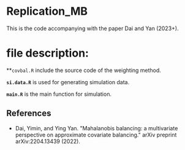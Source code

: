 # Replication_MB

This is the code accompanying with the paper Dai and Yan (2023+).

# file description:
**`covbal.R` include the source code of the weighting method.  

**`si.data.R`** is used for generating simulation data.

**`main.R`** is the main function for simulation.

## References
* Dai, Yimin, and Ying Yan. "Mahalanobis balancing: a multivariate perspective on approximate covariate balancing." arXiv preprint arXiv:2204.13439 (2022).
